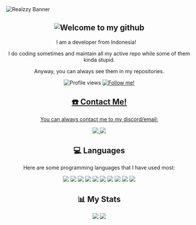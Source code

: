 <img align="center" src="https://raw.githubusercontent.com/then77/then77/main/REALZZY.jpg" alt="Realzzy Banner">
<h2></h2>

<h2 align="center"><img src="https://readme-typing-svg.herokuapp.com?font=Poppins&weight=500&size=30&duration=3000&pause=1000&center=true&width=435&lines=Hello+there!+%F0%9F%91%8B;My+name+is+Realzzy!+%F0%9F%98%8E;Welcome+to+my+github!+%F0%9F%91%A8%E2%80%8D%F0%9F%92%BB" alt="Welcome to my github"></h2>
<p align="center">I am a developer from Indonesia! <img src="https://img.icons8.com/color/64/null/indonesia-circular.png" width="12" height="12" /></p>
<p align="center">I do coding sometimes and maintain all my active repo while some of them kinda stupid. </p>
<p align="center">Anyway, you can always see them in my repositories.</p>
<p align="center">
  <img src="https://komarev.com/ghpvc/?username=then77&color=green" alt="Profile views">
  <a href="https://github.com/then77?tab=followers"><img src="https://img.shields.io/github/followers/then77.svg?style=social&label=Follow%20Me" alt="Follow me!">
</p>

<h2 align="center">☎️ Contact Me!</h2>
<p align="center">You can always contact me to my discord/email:
<p align="center">
  <a href="https://discord.com/users/962658658070704148">
    <img src="https://img.shields.io/badge/The%20Realzy%231965-233e96?logo=Discord&logoColor=white"/>
  </a>
  <a href="mailto:hello@therealzzy.xyz">
    <img src="https://img.shields.io/badge/hello@therealzzy.xyz-f54242?logo=Gmail&logoColor=white"/>
  </a>
</p>

<h2 align="center">💻 Languages</h2>

<p align="center">Here are some programming languages that I have used most:</p>

<p align="center">
  <img src="https://img.shields.io/badge/HTML%205-0e2345?logo=Html5&logoColor=white">
  <img src="https://img.shields.io/badge/CSS-0e2345?logo=CSS3&logoColor=white">
  <img src="https://img.shields.io/badge/Javascript-0e2345?logo=Javascript&logoColor=white">
  <img src="https://img.shields.io/badge/Typescript-0e2345?logo=Typescript&logoColor=white">
  <img src="https://img.shields.io/badge/Python-0e2345?logo=Python&logoColor=white">
  <img src="https://img.shields.io/badge/Java-0e2345?logo=Java&logoColor=white">
  <img src="https://img.shields.io/badge/PHP-0e2345?logo=PHP&logoColor=white">
  <img src="https://img.shields.io/badge/C%2B%2B-0e2345?logo=C%2B%2B&logoColor=white">
  <img src="https://img.shields.io/badge/Tailwind-0e2345?logo=Tailwind&logoColor=white">
  <img src="https://img.shields.io/badge/React-0e2345?logo=React&logoColor=white">
</p>

<h2 align="center">📊 My Stats</h2>
<p align="center">
  <img src="https://github-readme-stats-git-masterrstaa-rickstaa.vercel.app/api?username=then77&show_icons=true&theme=blue-green&hide=issues&custom_title=My%20Github%20Stats!">
  <img src="https://github-readme-stats-git-masterrstaa-rickstaa.vercel.app/api/top-langs/?username=then77&hide=markdown,yaml,json&show_icons=true&theme=blue-green&count_private=true&hide_title=true">
</p>
